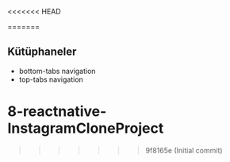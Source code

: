 <<<<<<< HEAD

=======
## Kütüphaneler

- bottom-tabs navigation
- top-tabs navigation
# 8-reactnative-InstagramCloneProject
>>>>>>> 9f8165e (Initial commit)
